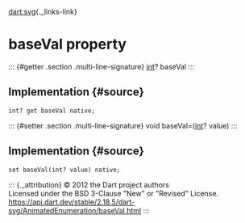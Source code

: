 [dart:svg](../../dart-svg/dart-svg-library){._links-link}

baseVal property
================

::: {#getter .section .multi-line-signature}
[int](../../dart-core/int-class)? baseVal
:::

Implementation {#source}
--------------

``` {.language-dart data-language="dart"}
int? get baseVal native;
```

::: {#setter .section .multi-line-signature}
void baseVal=([int](../../dart-core/int-class)? value)
:::

Implementation {#source}
--------------

``` {.language-dart data-language="dart"}
set baseVal(int? value) native;
```

::: {._attribution}
© 2012 the Dart project authors\
Licensed under the BSD 3-Clause \"New\" or \"Revised\" License.\
<https://api.dart.dev/stable/2.18.5/dart-svg/AnimatedEnumeration/baseVal.html>
:::
